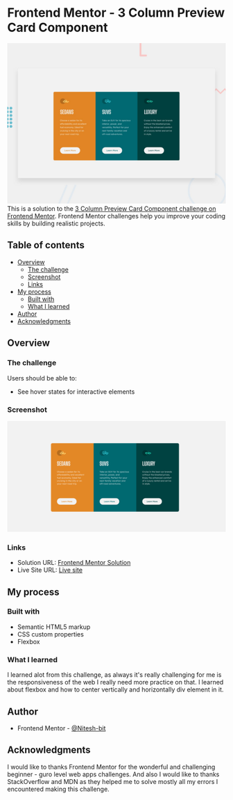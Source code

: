 # Frontend Mentor - 3 Column Preview Card Component

![Design preview for the 3 Column Preview Card Component coding challenge](./design/desktop-preview.jpg)
This is a solution to the [3 Column Preview Card Component challenge on Frontend Mentor](https://www.frontendmentor.io/challenges/3column-preview-card-component-pH92eAR2-). Frontend Mentor challenges help you improve your coding skills by building realistic projects.

## Table of contents

- [Overview](#overview)
  - [The challenge](#the-challenge)
  - [Screenshot](#screenshot)
  - [Links](#links)
- [My process](#my-process)
  - [Built with](#built-with)
  - [What I learned](#what-i-learned)
- [Author](#author)
- [Acknowledgments](#acknowledgments)

## Overview

### The challenge

Users should be able to:

- See hover states for interactive elements

### Screenshot

![](./design/Screenshot.png)

### Links

- Solution URL: [Frontend Mentor Solution]()
- Live Site URL: [Live site]()

## My process

### Built with

- Semantic HTML5 markup
- CSS custom properties
- Flexbox

### What I learned

I learned alot from this challenge, as always it's really challenging for me is the responsiveness of the web I really need more practice on that.
I learned about flexbox and how to center vertically and horizontally div element in it.

## Author

- Frontend Mentor - [@Nitesh-bit](https://www.frontendmentor.io/profile/Nitesh-bit)

## Acknowledgments

I would like to thanks Frontend Mentor for the wonderful and challenging beginner - guro level web apps challenges. And also I would like to thanks StackOverflow and MDN as they helped me to solve mostly all my errors I encountered making this challenge.
